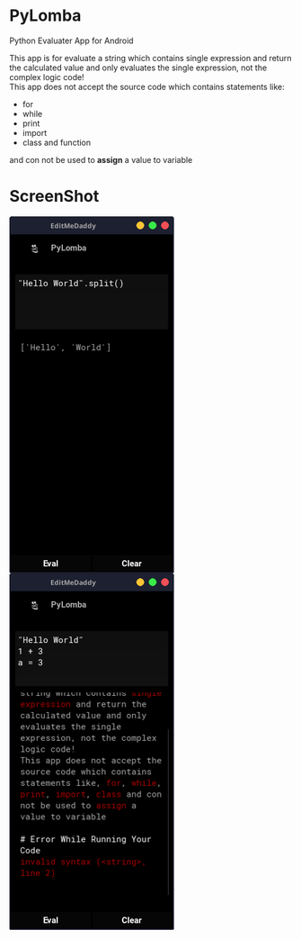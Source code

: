 # PyLomba
Python Evaluater App for Android

This app is for evaluate a string which contains single expression and return the calculated value and only evaluates the single expression, not the complex logic code!<br>
This app does not accept the source code which contains statements like:
+ for
+ while
+ print
+ import
+ class and function

and con not be used to **assign** a value to variable
<br>

# ScreenShot

<img align="left" src="https://github.com/Izolabela/PyLomba/blob/main/PyLomba_1.png" />
<img align="left" src="https://github.com/Izolabela/PyLomba/blob/main/PyLomba_2.png" />
<br>
